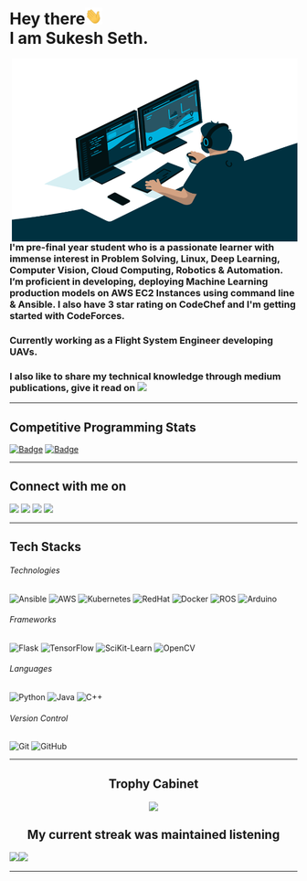 # Hey there<img src="./wave.gif" width="30px"><br>I am Sukesh Seth.
<img align="right" alt="GIF" src="./code.gif" width="500" height="320" />

### I'm pre-final year student who is a passionate learner with immense interest in Problem Solving, Linux, Deep Learning, Computer Vision, Cloud Computing, Robotics & Automation. I’m proficient in developing, deploying Machine Learning production models on AWS EC2 Instances using command line & Ansible. I also have 3 star rating on CodeChef and  I'm getting started with CodeForces.

### Currently working as a Flight System Engineer developing UAVs.

### I also like to share my technical knowledge through medium publications, give it read on [<img src="https://img.shields.io/badge/medium-%230077B5.svg?&style=for-the-badge&logo=medium&logoColor=white&color=12100E"/>](https://sukeshseth.medium.com/)

---

## Competitive Programming Stats

[![Badge](https://cp-logo.vercel.app/codechef/sukesh1312)](https://www.codechef.com/users/sukesh1312)
[![Badge](https://cp-logo.vercel.app/codeforces/sukesh1312)](https://codeforces.com/profile/sukesh1312)

---

## Connect with me on
[<img src="https://img.shields.io/badge/linkedin-%230077B5.svg?&style=for-the-badge&logo=linkedin&logoColor=white"/>](https://www.linkedin.com/in/sukeshseth/) 
[<img src = "https://img.shields.io/badge/instagram-%23E4405F.svg?&style=for-the-badge&logo=instagram&logoColor=white">](https://www.instagram.com/sukesss_/)
[<img src ="https://img.shields.io/badge/Resume-rgb(0, 108, 255, 1).svg?&style=for-the-badge&logo=dropbox&logoColor=white%22">](https://www.dropbox.com/s/v545kfc0sye3xnm/Resume_Sukesh.pdf?dl=0)
[<img src ="https://img.shields.io/badge/Email-Here-%23E4405F.svg?&style=for-the-badge&logo=&logoColor=white%22">](mailto:sukeshseth20@gmail.com)

---

## Tech Stacks

###### Technologies
![Ansible](https://img.shields.io/badge/ansible-lightgrey.svg?&style=for-the-badge&logo=ansible&logoColor=white&color=EE0000)
![AWS](https://img.shields.io/badge/-AWS-339933?&style=for-the-badge&logo=amazon-aws&logoColor=white&color=232F3E)
![Kubernetes](https://img.shields.io/badge/Kubernetes-02569B?style=for-the-badge&logo=Kubernetes&logoColor=white&color=326CE5)
![RedHat](https://img.shields.io/badge/RedHat-lightgrey.svg?&style=for-the-badge&logo=red-hat&logoColor=white&color=EE0000)
![Docker](https://img.shields.io/badge/Docker-0095D5?style=for-the-badge&logo=docker&logoColor=white&LogoClor=2496ED)
![ROS](https://img.shields.io/badge/-ROS-4479A1?style=for-the-badge&logo=ROS&logoColor=white&color=22314E)
![Arduino](https://img.shields.io/badge/-arduino-4479A1?style=for-the-badge&logo=arduino&logoColor=white&color=00979D)

###### Frameworks
![Flask](https://img.shields.io/badge/Flask-black?style=for-the-badge&logo=flask)
![TensorFlow](https://img.shields.io/badge/Tensorflow-430098?style=for-the-badge&logo=tensorflow&logoColor=white&color=FF6F00)
![SciKit-Learn](https://img.shields.io/badge/scikit--learn-4479A1?style=for-the-badge&logo=scikit-learn&logoColor=white&color=F7931E)
![OpenCV](https://img.shields.io/badge/OpenCV-4479A1?style=for-the-badge&logo=opencv&logoColor=white&color=5C3EE8)

###### Languages
![Python](https://img.shields.io/badge/-Python-3776AB?style=for-the-badge&logo=Python&logoColor=white)
![Java](https://img.shields.io/badge/Java-007396?style=for-the-badge&logo=java)
![C++](https://img.shields.io/badge/C++-00599C?style=for-the-badge&logo=c)

###### Version Control
![Git](https://img.shields.io/badge/-Git-F05032?style=for-the-badge&logo=git&logoColor=white)
![GitHub](https://img.shields.io/badge/-GitHub-181717?style=for-the-badge&logo=github)

---

## <h2 align=center> Trophy Cabinet </h2>

<p align=center>
<img align=center src="https://github-profile-trophy.vercel.app/?username=sukesh2000&theme=monokai&row=2&column=3&margin-w=8&margin-h=8">
</p>

### <h2 align=center>My current streak was maintained listening</h2> 
<img src="https://spotify-github-profile.vercel.app/api/view?uid=31er6ahjdriqqrd33dpafbveid4y&cover_image=false&theme=default"/><img src="https://github-readme-streak-stats.herokuapp.com/?user=sukesh2000"/>

---

